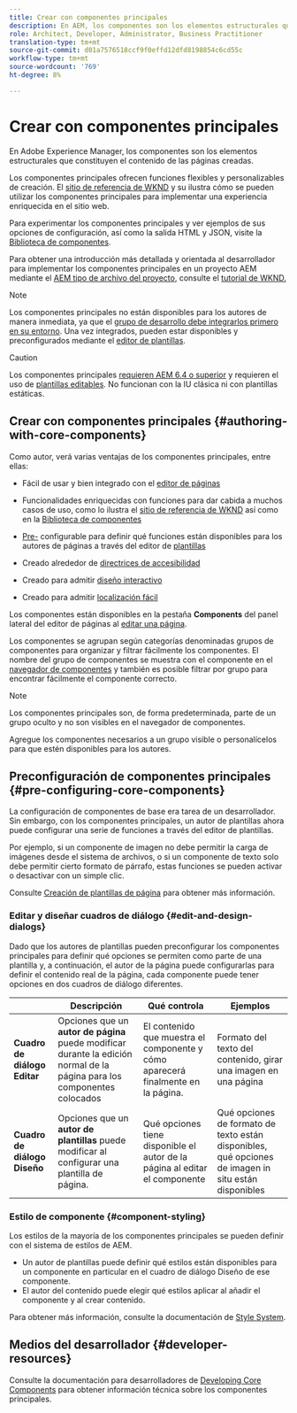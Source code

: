 ```yaml
---
title: Crear con componentes principales
description: En AEM, los componentes son los elementos estructurales que constituyen el contenido de las páginas creadas. Los componentes principales ofrecen funciones flexibles y personalizables de creación.
role: Architect, Developer, Administrator, Business Practitioner
translation-type: tm+mt
source-git-commit: d01a7576518ccf9f0effd12dfd8198854c6cd55c
workflow-type: tm+mt
source-wordcount: '769'
ht-degree: 8%

---
```



# Crear con componentes principales

En Adobe Experience Manager, los componentes son los elementos estructurales que constituyen el contenido de las páginas creadas.

Los componentes principales ofrecen funciones flexibles y personalizables de creación. El [sitio de referencia de WKND](https://wknd.site) y su ilustra cómo se pueden utilizar los componentes principales para implementar una experiencia enriquecida en el sitio web.

Para experimentar los componentes principales y ver ejemplos de sus opciones de configuración, así como la salida HTML y JSON, visite la [Biblioteca de componentes](https://adobe.com/go/aem_cmp_library).

Para obtener una introducción más detallada y orientada al desarrollador para implementar los componentes principales en un proyecto AEM mediante el [AEM tipo de archivo del proyecto](/help/developing/archetype/overview.md), consulte el [tutorial de WKND.](https://docs.adobe.com/content/help/en/experience-manager-learn/getting-started-wknd-tutorial-develop/overview.html)

>[!NOTE]
>
>Los componentes principales no están disponibles para los autores de manera inmediata, ya que el [grupo de desarrollo debe integrarlos primero en su entorno](/help/get-started/using.md). Una vez integrados, pueden estar disponibles y preconfigurados mediante el [editor de plantillas](https://docs.adobe.com/content/help/en/experience-manager-cloud-service/sites/authoring/features/templates.html).

>[!CAUTION]
>
>Los componentes principales [requieren AEM 6.4 o superior](/help/versions.md) y requieren el uso de [plantillas editables](https://docs.adobe.com/content/help/en/experience-manager-cloud-service/sites/authoring/features/templates.html). No funcionan con la IU clásica ni con plantillas estáticas.

## Crear con componentes principales {#authoring-with-core-components}

Como autor, verá varias ventajas de los componentes principales, entre ellas:

* Fácil de usar y bien integrado con el [editor de páginas](https://docs.adobe.com/content/help/en/experience-manager-cloud-service/sites/authoring/fundamentals/editing-content.html)

* Funcionalidades enriquecidas con funciones para dar cabida a muchos casos de uso, como lo ilustra el [sitio de referencia de WKND](https://wknd.site) así como en la [Biblioteca de componentes](https://adobe.com/go/aem_cmp_library)

* [Pre-](#pre-configuring-core-components) configurable para definir qué funciones están disponibles para los autores de páginas a través del editor de  [plantillas](https://docs.adobe.com/content/help/en/experience-manager-cloud-service/sites/authoring/features/templates.html)

* Creado alrededor de [directrices de accesibilidad](https://docs.adobe.com/content/help/en/experience-manager-cloud-service/sites/authoring/fundamentals/accessible-content.html)

* Creado para admitir [diseño interactivo](https://docs.adobe.com/content/help/en/experience-manager-cloud-service/sites/authoring/features/responsive-layout.html)

* Creado para admitir [localización fácil](localization.md)

Los componentes están disponibles en la pestaña **Components** del panel lateral del editor de páginas al [editar una página](https://docs.adobe.com/content/help/en/experience-manager-cloud-service/sites/authoring/fundamentals/editing-content.html).

Los componentes se agrupan según categorías denominadas grupos de componentes para organizar y filtrar fácilmente los componentes. El nombre del grupo de componentes se muestra con el componente en el [navegador de componentes](https://docs.adobe.com/content/help/en/experience-manager-cloud-service/sites/authoring/fundamentals/editing-content.html) y también es posible filtrar por grupo para encontrar fácilmente el componente correcto.

>[!NOTE]
>
>Los componentes principales son, de forma predeterminada, parte de un grupo oculto y no son visibles en el navegador de componentes.
>
>Agregue los componentes necesarios a un grupo visible o personalícelos para que estén disponibles para los autores.

## Preconfiguración de componentes principales {#pre-configuring-core-components}

La configuración de componentes de base era tarea de un desarrollador. Sin embargo, con los componentes principales, un autor de plantillas ahora puede configurar una serie de funciones a través del editor de plantillas.

Por ejemplo, si un componente de imagen no debe permitir la carga de imágenes desde el sistema de archivos, o si un componente de texto solo debe permitir cierto formato de párrafo, estas funciones se pueden activar o desactivar con un simple clic.

Consulte [Creación de plantillas de página](https://docs.adobe.com/content/help/en/experience-manager-cloud-service/sites/authoring/features/templates.html) para obtener más información.

### Editar y diseñar cuadros de diálogo {#edit-and-design-dialogs}

Dado que los autores de plantillas pueden preconfigurar los componentes principales para definir qué opciones se permiten como parte de una plantilla y, a continuación, el autor de la página puede configurarlas para definir el contenido real de la página, cada componente puede tener opciones en dos cuadros de diálogo diferentes.

|  | Descripción | Qué controla | Ejemplos |
|--- |--- |--- |--- |
| **Cuadro de diálogo Editar** | Opciones que un **autor de página** puede modificar durante la edición normal de la página para los componentes colocados | El contenido que muestra el componente y cómo aparecerá finalmente en la página. | Formato del texto del contenido, girar una imagen en una página |
| **Cuadro de diálogo Diseño** | Opciones que un **autor de plantillas** puede modificar al configurar una plantilla de página. | Qué opciones tiene disponible el autor de la página al editar el componente | Qué opciones de formato de texto están disponibles, qué opciones de imagen in situ están disponibles |

### Estilo de componente {#component-styling}

Los estilos de la mayoría de los componentes principales se pueden definir con el sistema de estilos de AEM.

* Un autor de plantillas puede definir qué estilos están disponibles para un componente en particular en el cuadro de diálogo Diseño de ese componente.
* El autor del contenido puede elegir qué estilos aplicar al añadir el componente y al crear contenido.

Para obtener más información, consulte la documentación de [Style System](https://docs.adobe.com/content/help/en/experience-manager-cloud-service/sites/authoring/features/style-system.html).

## Medios del desarrollador {#developer-resources}

Consulte la documentación para desarrolladores de [Developing Core Components](/help/developing/overview.md) para obtener información técnica sobre los componentes principales.
